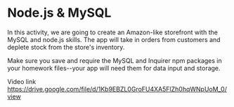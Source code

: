 # Node.js & MySQL

In this activity, we are going  to create an Amazon-like storefront with the MySQL and node.js skills. The app will take in orders from customers and deplete stock from the store's inventory. 

Make sure you save and require the MySQL and Inquirer npm packages in your homework files--your app will need them for data input and storage.


Video link https://drive.google.com/file/d/1Kb9EBZL0GroFU4XA5FlZh0hqWNpUoM_0/view

